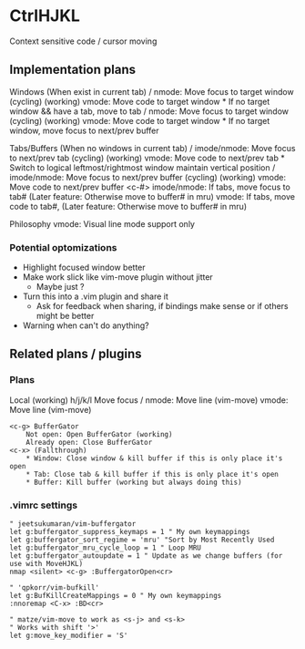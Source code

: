 # CtrlHJKL

Context sensitive code / cursor moving

## Implementation plans

Windows (When exist in current tab)
	<c-h>/<c-l>
		nmode: Move focus to target window (cycling) (working)
		vmode: Move code to target window
		* If no target window && have a tab, move to tab
	<c-j>/<c-k>
		nmode: Move focus to target window (cycling) (working)
		vmode: Move code to target window
		* If no target window, move focus to next/prev buffer

Tabs/Buffers (When no windows in current tab)
	<c-h>/<c-l>
		imode/nmode: Move focus to next/prev tab (cycling) (working)
		vmode: Move code to next/prev tab
		* Switch to logical leftmost/rightmost window maintain vertical position
	<c-j>/<c-k>
		imode/nmode: Move focus to next/prev buffer (cycling) (working)
		vmode: Move code to next/prev buffer
	<c-#>
		imode/nmode: If tabs, move focus to tab# (Later feature: Otherwise move to buffer# in mru)
		vmode: If tabs, move code to tab#, (Later feature: Otherwise move to buffer# in mru)

Philosophy
	vmode: Visual line mode support only

### Potential optomizations

* Highlight focused window better
* Make work slick like vim-move plugin without jitter
	* Maybe just <silent> ?
* Turn this into a .vim plugin and share it
	* Ask for feedback when sharing, if bindings make sense or if others might be better
* Warning when can't do anything?

## Related plans / plugins


### Plans

Local (working)
	h/j/k/l
Move focus
	<s-j>/<s-j>
	nmode: Move line (vim-move)
	vmode: Move line (vim-move)

```
<c-g> BufferGator
	Not open: Open BufferGator (working)
	Already open: Close BufferGator
<c-x> (Fallthrough)
	* Window: Close window & kill buffer if this is only place it's open
	* Tab: Close tab & kill buffer if this is only place it's open
	* Buffer: Kill buffer (working but always doing this)
```

### .vimrc settings

```
" jeetsukumaran/vim-buffergator
let g:buffergator_suppress_keymaps = 1 " My own keymappings
let g:buffergator_sort_regime = 'mru' "Sort by Most Recently Used
let g:buffergator_mru_cycle_loop = 1 " Loop MRU
let g:buffergator_autoupdate = 1 " Update as we change buffers (for use with MoveHJKL)
nmap <silent> <c-g> :BuffergatorOpen<cr>

" 'qpkorr/vim-bufkill'
let g:BufKillCreateMappings = 0 " My own keymappings
:nnoremap <C-x> :BD<cr>

" matze/vim-move to work as <s-j> and <s-k>
" Works with shift '>'
let g:move_key_modifier = 'S'
```
